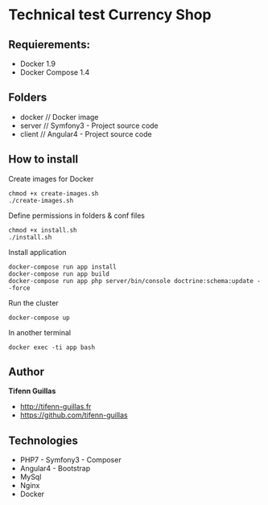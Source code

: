 # Technical test Currency Shop

## Requierements: 
- Docker 1.9
- Docker Compose 1.4

## Folders
- docker    // Docker image
- server    // Symfony3 - Project source code
- client    // Angular4 - Project source code

## How to install 

Create images for Docker
```console
chmod +x create-images.sh
./create-images.sh
```

Define permissions in folders & conf files
```console
chmod +x install.sh
./install.sh
```

Install application
```console
docker-compose run app install
docker-compose run app build
docker-compose run app php server/bin/console doctrine:schema:update --force
```

Run the cluster
```console
docker-compose up
```

In another terminal
```console
docker exec -ti app bash
```

## Author

**Tifenn Guillas**
- <http://tifenn-guillas.fr>
- <https://github.com/tifenn-guillas>

## Technologies
- PHP7 - Symfony3 - Composer
- Angular4 - Bootstrap
- MySql
- Nginx
- Docker
